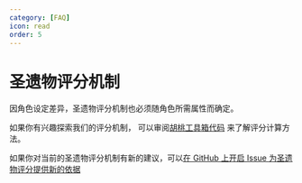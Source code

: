 ```yaml
---
category: [FAQ]
icon: read
order: 5
---
```


# 圣遗物评分机制

因角色设定差异，圣遗物评分机制也必须随角色所需属性而确定。

如果你有兴趣探索我们的评分机制，
可以审阅[胡桃工具箱代码](https://github.com/DGP-Studio/Snap.Hutao/tree/main/src/Snap.Hutao/Snap.Hutao/Service/AvatarInfo/Factory)
来了解评分计算方法。

如果你对当前的圣遗物评分机制有新的建议，可以[在 GitHub 上开启 Issue 为圣遗物评分提供新的依据](https://github.com/DGP-Studio/Snap.Hutao/issues/new/choose)